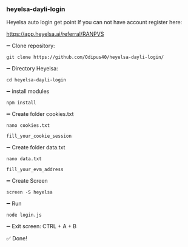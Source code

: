 ### heyelsa-dayli-login

Heyelsa auto login get point
If you can not have account register here:

https://app.heyelsa.ai/referral/RANPVS

➖ Clone repository:
```
git clone https://github.com/Odipus40/heyelsa-dayli-login/
```

➖ Directory Heyelsa:
```
cd heyelsa-dayli-login
```

➖ install modules
```
npm install
```

➖ Create folder cookies.txt
```
nano cookies.txt
```
`
fill_your_cookie_session
`

➖ Create folder data.txt
```
nano data.txt
```
`
fill_your_evm_address
`

➖ Create Screen
```
screen -S heyelsa
```
➖ Run
```
node login.js
```

➖ Exit screen:
CTRL + A + B

✅ Done!
